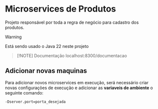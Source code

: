 # Microservices de Produtos

Projeto responsável por toda a regra de negócio para cadastro dos produtos.

> [!WARNING]
> Está sendo usado o Java 22 neste projeto

> [!NOTE] Documentação
> localhost:8300/documentacao

## Adicionar novas maquinas

Para adicionar novos microservices em execução, será necessário criar novas configurações de execução e adicionar as **variaveis de ambiente** o seguinte comando:

```
-Dserver.port=porta_desejada
```